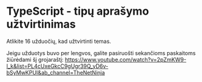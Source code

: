 # TypeScript - tipų aprašymo užtvirtinimas

Atlikite 16 užduočių, kad užtvirtinti temas.

Jeigu užduotys buvo per lengvos, galite pasiruošti sekančioms paskaitoms žiūrėdami šį grojaraštį:
  https://www.youtube.com/watch?v=2pZmKW9-I_k&list=PL4cUxeGkcC9gUgr39Q_yD6v-bSyMwKPUI&ab_channel=TheNetNinja